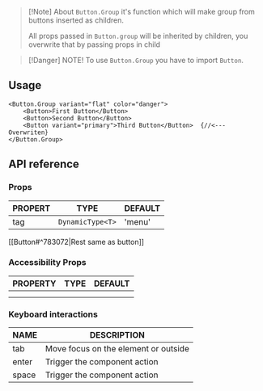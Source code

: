 
> [!Note] About
> `Button.Group` it's function which will make group from buttons inserted as children.
> 
> All props passed in `Button.group` will be inherited by children, you overwrite that by passing props in child

> [!Danger] NOTE!
> To use `Button.Group` you have to import `Button`.

## Usage

```tsx
<Button.Group variant="flat" color="danger">
	<Button>First Button</Button>
	<Button>Second Button</Button>
	<Button variant="primary">Third Button</Button>  {//<--- Overwriten}
</Button.Group>
```

## API reference

### Props

| PROPERT | TYPE             | DEFAULT |
| ------- | ---------------- | ------- |
| tag     | `DynamicType<T>` | 'menu'  |

[[Button#^783072|Rest same as button]]

### Accessibility Props

| **PROPERTY** | **TYPE** | **DEFAULT** |
| ------------ | -------- | ----------- |
|              |          |             |
|              |          |             |

### Keyboard interactions

| NAME  | DESCRIPTION                          | 
| ----- | ------------------------------------ |
| tab   | Move focus on the element or outside |
| enter | Trigger the component action         |
| space | Trigger the component action         |




